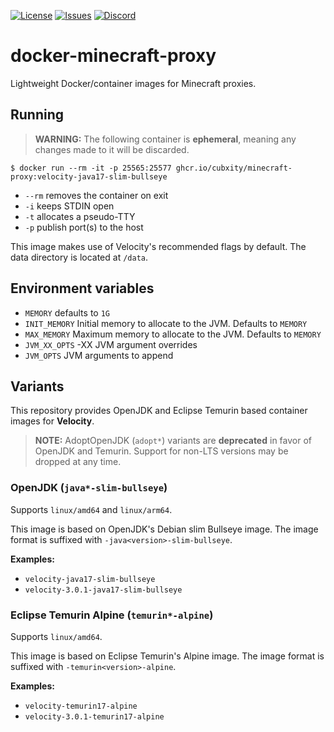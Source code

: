 [![License](https://img.shields.io/github/license/Cubxity/docker-minecraft-proxy?style=flat-square)](LICENSE)
[![Issues](https://img.shields.io/github/issues/Cubxity/docker-minecraft-proxy?style=flat-square)](https://github.com/Cubxity/docker-minecraft-proxy/issues)
[![Discord](https://img.shields.io/badge/join-discord-blue?style=flat-square)](https://discord.gg/kDDhqJmPpA)

# docker-minecraft-proxy

Lightweight Docker/container images for Minecraft proxies.

## Running

> **WARNING:** The following container is **ephemeral**, meaning any changes made to it will be discarded.

```shell
$ docker run --rm -it -p 25565:25577 ghcr.io/cubxity/minecraft-proxy:velocity-java17-slim-bullseye
```

- `--rm` removes the container on exit
- `-i` keeps STDIN open
- `-t` allocates a pseudo-TTY
- `-p` publish port(s) to the host

This image makes use of Velocity's recommended flags by default. The data directory is located at `/data`.

## Environment variables

- `MEMORY` defaults to `1G`
- `INIT_MEMORY` Initial memory to allocate to the JVM. Defaults to `MEMORY`
- `MAX_MEMORY` Maximum memory to allocate to the JVM. Defaults to `MEMORY`
- `JVM_XX_OPTS` -XX JVM argument overrides
- `JVM_OPTS` JVM arguments to append

## Variants

This repository provides OpenJDK and Eclipse Temurin based container images for **Velocity**.

> **NOTE:** AdoptOpenJDK (`adopt*`) variants are **deprecated** in favor of OpenJDK and Temurin.
> Support for non-LTS versions may be dropped at any time.

### OpenJDK (`java*-slim-bullseye`)

Supports `linux/amd64` and `linux/arm64`.

This image is based on OpenJDK's Debian slim Bullseye image. The image format is suffixed
with `-java<version>-slim-bullseye`.

**Examples:**

- `velocity-java17-slim-bullseye`
- `velocity-3.0.1-java17-slim-bullseye`

### Eclipse Temurin Alpine (`temurin*-alpine`)

Supports `linux/amd64`.

This image is based on Eclipse Temurin's Alpine image. The image format is suffixed with `-temurin<version>-alpine`.

**Examples:**

- `velocity-temurin17-alpine`
- `velocity-3.0.1-temurin17-alpine`
